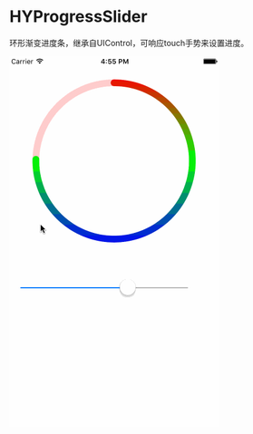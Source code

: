 # HYProgressSlider
环形渐变进度条，继承自UIControl，可响应touch手势来设置进度。


![](https://github.com/HawleyHoo/HYProgressSlider/blob/master/progressSlider.gif)
